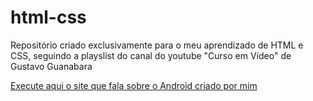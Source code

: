 # html-css
 Repositório criado exclusivamente para o meu aprendizado de HTML e CSS, seguindo a playslist do canal do youtube "Curso em Vídeo" de Gustavo Guanabara

<a href="https://antonio-amandio.github.io/html-css/desafios/d010/android.html">Execute aqui o site que fala sobre o Android criado por mim </a>